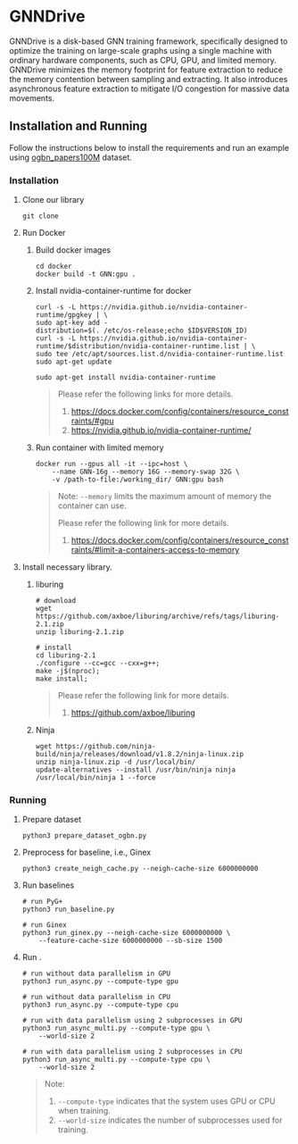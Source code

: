 # GNNDrive

GNNDrive is a disk-based GNN training framework, specifically designed to optimize the training on large-scale graphs using a single machine with ordinary hardware components, such as CPU, GPU, and limited memory. GNNDrive minimizes the memory footprint for feature extraction to reduce the memory contention between sampling and extracting. It also introduces asynchronous feature extraction to mitigate I/O congestion for massive data movements. 

## Installation and Running

Follow the instructions below to install the requirements and run an example using [ogbn_papers100M](https://ogb.stanford.edu/docs/nodeprop/#ogbn-papers100M) dataset.

### Installation

1. Clone our library
    ```shell
    git clone 
    ```

2. Run Docker
    1. Build docker images
        ```shell
        cd docker
        docker build -t GNN:gpu .
        ```

    2. Install nvidia-container-runtime for docker
        ```shell
        curl -s -L https://nvidia.github.io/nvidia-container-runtime/gpgkey | \
        sudo apt-key add -
        distribution=$(. /etc/os-release;echo $ID$VERSION_ID)
        curl -s -L https://nvidia.github.io/nvidia-container-runtime/$distribution/nvidia-container-runtime.list | \
        sudo tee /etc/apt/sources.list.d/nvidia-container-runtime.list
        sudo apt-get update

        sudo apt-get install nvidia-container-runtime
        ```
    
        > Please refer the following links for more details.
        > 1. https://docs.docker.com/config/containers/resource_constraints/#gpu
        > 2. https://nvidia.github.io/nvidia-container-runtime/

    3. Run container with limited memory
        ```shell
        docker run --gpus all -it --ipc=host \
            --name GNN-16g --memory 16G --memory-swap 32G \
            -v /path-to-file:/working_dir/ GNN:gpu bash
        ```
    
        > Note: `--memory` limits the maximum amount of memory the container can use.
        >
        > Please refer the following link for more details.
        > 1. https://docs.docker.com/config/containers/resource_constraints/#limit-a-containers-access-to-memory


3. Install necessary library. 
    1. liburing
        ```shell
        # download
        wget https://github.com/axboe/liburing/archive/refs/tags/liburing-2.1.zip
        unzip liburing-2.1.zip

        # install
        cd liburing-2.1
        ./configure --cc=gcc --cxx=g++;
        make -j$(nproc);
        make install;
        ```

        > Please refer the following link for more details.
        > 1. https://github.com/axboe/liburing

    2. Ninja
        ```shell
        wget https://github.com/ninja-build/ninja/releases/download/v1.8.2/ninja-linux.zip
        unzip ninja-linux.zip -d /usr/local/bin/
        update-alternatives --install /usr/bin/ninja ninja /usr/local/bin/ninja 1 --force
        ```

### Running

1. Prepare dataset
    ```shell
    python3 prepare_dataset_ogbn.py
    ```

2. Preprocess for baseline, i.e., Ginex
    ```shell
    python3 create_neigh_cache.py --neigh-cache-size 6000000000
    ````

5. Run baselines
    ```shell
    # run PyG+
    python3 run_baseline.py

    # run Ginex
    python3 run_ginex.py --neigh-cache-size 6000000000 \
        --feature-cache-size 6000000000 --sb-size 1500
    ```

6. Run . 
    ```shell
    # run without data parallelism in GPU 
    python3 run_async.py --compute-type gpu

    # run without data parallelism in CPU 
    python3 run_async.py --compute-type cpu

    # run with data parallelism using 2 subprocesses in GPU 
    python3 run_async_multi.py --compute-type gpu \
        --world-size 2

    # run with data parallelism using 2 subprocesses in CPU 
    python3 run_async_multi.py --compute-type cpu \
        --world-size 2
    ```

    > Note: 
    > 1. `--compute-type` indicates that the system uses GPU or CPU when training.
    > 2. `--world-size` indicates the number of subprocesses used for training.


